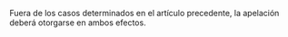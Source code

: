 Fuera de los casos determinados en el artículo precedente, la apelación deberá otorgarse en ambos efectos.